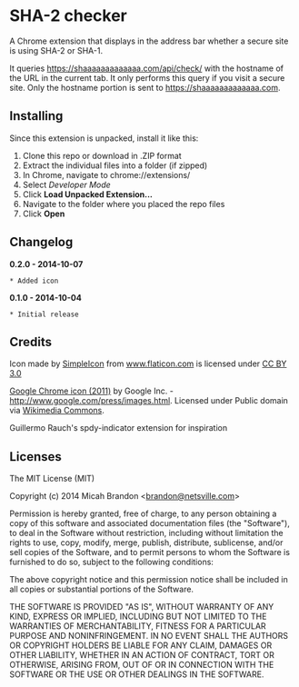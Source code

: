 
# SHA-2 checker

A Chrome extension that displays in the address bar whether a secure site is using SHA-2 or SHA-1.

It queries https://shaaaaaaaaaaaaa.com/api/check/<hostname> with the hostname of the URL in the current tab.  It only performs this query if you visit a secure site.  Only the hostname portion is sent to https://shaaaaaaaaaaaaa.com.

## Installing

Since this extension is unpacked, install it like this:

1. Clone this repo or download in .ZIP format
2. Extract the individual files into a folder (if zipped)
3. In Chrome, navigate to chrome://extensions/
4. Select *Developer Mode*
5. Click **Load Unpacked Extension...**
6. Navigate to the folder where you placed the repo files
7. Click **Open**


## Changelog

**0.2.0 - 2014-10-07**

    * Added icon

**0.1.0 - 2014-10-04**

    * Initial release

## Credits

<div>Icon made by <a href="http://www.simpleicon.com" title="SimpleIcon">SimpleIcon</a> from <a href="http://www.flaticon.com" title="Flaticon">www.flaticon.com</a> is licensed under <a href="http://creativecommons.org/licenses/by/3.0/" title="Creative Commons BY 3.0">CC BY 3.0</a></div>

<a href="http://commons.wikimedia.org/wiki/File:Google_Chrome_icon_(2011).svg#mediaviewer/File:Google_Chrome_icon_(2011).svg">Google Chrome icon (2011)</a> by Google Inc. - <a rel="nofollow" class="external free" href="http://www.google.com/press/images.html">http://www.google.com/press/images.html</a>. Licensed under Public domain via <a href="//commons.wikimedia.org/wiki/">Wikimedia Commons</a>.

Guillermo Rauch's spdy-indicator extension for inspiration

## Licenses

The MIT License (MIT)

Copyright (c) 2014 Micah Brandon &lt;brandon@netsville.com&gt;

Permission is hereby granted, free of charge, to any person obtaining a copy
of this software and associated documentation files (the "Software"), to deal
in the Software without restriction, including without limitation the rights
to use, copy, modify, merge, publish, distribute, sublicense, and/or sell
copies of the Software, and to permit persons to whom the Software is
furnished to do so, subject to the following conditions:

The above copyright notice and this permission notice shall be included in
all copies or substantial portions of the Software.

THE SOFTWARE IS PROVIDED "AS IS", WITHOUT WARRANTY OF ANY KIND, EXPRESS OR
IMPLIED, INCLUDING BUT NOT LIMITED TO THE WARRANTIES OF MERCHANTABILITY,
FITNESS FOR A PARTICULAR PURPOSE AND NONINFRINGEMENT. IN NO EVENT SHALL THE
AUTHORS OR COPYRIGHT HOLDERS BE LIABLE FOR ANY CLAIM, DAMAGES OR OTHER
LIABILITY, WHETHER IN AN ACTION OF CONTRACT, TORT OR OTHERWISE, ARISING FROM,
OUT OF OR IN CONNECTION WITH THE SOFTWARE OR THE USE OR OTHER DEALINGS IN
THE SOFTWARE.
